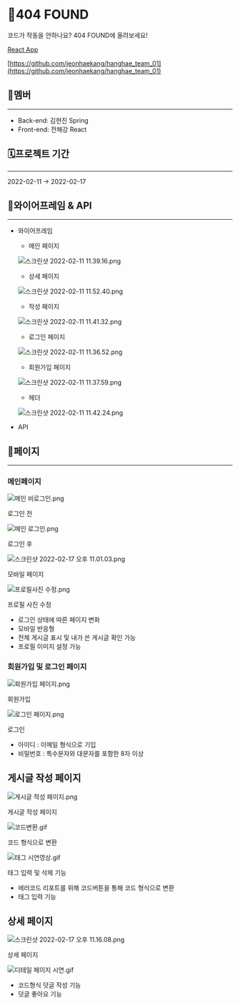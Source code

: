 # 🚨404 FOUND

코드가 작동을 안하나요? 404 FOUND에 올려보세요!

[React App](http://jeonhaekang.shop.s3-website.ap-northeast-2.amazonaws.com/)

[https://github.com/jeonhaekang/hanghae_team_01](https://github.com/jeonhaekang/hanghae_team_01)

## ****👥멤버****

---

- Back-end: 김현진 Spring
- Front-end: 전해강 React

## ****🗓프로젝트 기간****

---

2022-02-11 → 2022-02-17

## ****🧩와이어프레임 & API****

---

- 와이어프레임
    - 메인 페이지
    
    ![스크린샷 2022-02-11 11.39.16.png](https://s3-us-west-2.amazonaws.com/secure.notion-static.com/f87871e8-c5a4-4a01-90e3-0a62f5bab3bd/스크린샷_2022-02-11_11.39.16.png)
    
    - 상세 페이지
    
    ![스크린샷 2022-02-11 11.52.40.png](https://s3-us-west-2.amazonaws.com/secure.notion-static.com/babd3e38-3e97-44dd-a229-4bd058261565/스크린샷_2022-02-11_11.52.40.png)
    
    - 작성 페이지
    
    ![스크린샷 2022-02-11 11.41.32.png](https://s3-us-west-2.amazonaws.com/secure.notion-static.com/bbeaa992-cb83-428f-ae77-a7e173d63595/스크린샷_2022-02-11_11.41.32.png)
    
    - 로그인 페이지
    
    ![스크린샷 2022-02-11 11.36.52.png](https://s3-us-west-2.amazonaws.com/secure.notion-static.com/b2631560-b931-4168-acf0-d5aeead1d451/스크린샷_2022-02-11_11.36.52.png)
    
    - 회원가입 페이지
    
    ![스크린샷 2022-02-11 11.37.59.png](https://s3-us-west-2.amazonaws.com/secure.notion-static.com/ea1555f5-a897-4dd3-ad81-14265b6ce85c/스크린샷_2022-02-11_11.37.59.png)
    
    - 헤더
    
    ![스크린샷 2022-02-11 11.42.24.png](https://s3-us-west-2.amazonaws.com/secure.notion-static.com/1bcb8289-e168-4a2c-9b3f-00b1bc799dfd/스크린샷_2022-02-11_11.42.24.png)
    
- API
    
    

## 📖페이지

---

### 메인페이지

![메인 비로그인.png](https://s3-us-west-2.amazonaws.com/secure.notion-static.com/becc8ea0-2fdd-4004-8944-c6c8f5916c3a/메인_비로그인.png)

로그인 전

![메인 로그인.png](https://s3-us-west-2.amazonaws.com/secure.notion-static.com/24f05fb8-88a4-46fd-be2f-ee6a4dbd8f14/메인_로그인.png)

로그인 후

![스크린샷 2022-02-17 오후 11.01.03.png](https://s3-us-west-2.amazonaws.com/secure.notion-static.com/b91fd3c7-b900-44fe-acbf-3f8e93e9ef3a/스크린샷_2022-02-17_오후_11.01.03.png)

모바일 페이지

![프로필사진 수정.png](https://s3-us-west-2.amazonaws.com/secure.notion-static.com/9cd95728-2bd7-494d-9c79-fd6666a9fa1a/프로필사진_수정.png)

프로필 사진 수정

- 로그인 상태에 따른 페이지 변화
- 모바일 반응형
- 전체 게시글 표시 및 내가 쓴 게시글 확인 가능
- 프로필 이미지 설정 가능

### 회원가입 및 로그인 페이지

![회원가입 페이지.png](https://s3-us-west-2.amazonaws.com/secure.notion-static.com/18448a39-c363-4afc-8b18-a6d1c7b91934/회원가입_페이지.png)

회원가입

![로그인 페이지.png](https://s3-us-west-2.amazonaws.com/secure.notion-static.com/17802ca1-62fd-41a3-9cf1-3a1c2cbde3d5/로그인_페이지.png)

로그인

- 아이디 : 이메일 형식으로 기입
- 비밀번호 : 특수문자와 대문자를 포함한 8자 이상

## 게시글 작성 페이지

![게시글 작성 페이지.png](https://s3-us-west-2.amazonaws.com/secure.notion-static.com/d854a61f-31f1-455a-8566-168f61443eed/게시글_작성_페이지.png)

게시글 작성 페이지

![코드변환.gif](https://s3-us-west-2.amazonaws.com/secure.notion-static.com/feb79597-0615-4692-bcef-6a17e0fc42f9/코드변환.gif)

코드 형식으로 변환

![태그 시연영상.gif](https://s3-us-west-2.amazonaws.com/secure.notion-static.com/883a88d8-93c0-4883-96c6-fa950577099f/태그_시연영상.gif)

태그 입력 및 삭제 기능

- 에러코드 리포트를 위해 코드버튼을 통해 코드 형식으로 변환
- 태그 입력 기능

## 상세 페이지

![스크린샷 2022-02-17 오후 11.16.08.png](https://s3-us-west-2.amazonaws.com/secure.notion-static.com/e646bd3e-bbd7-4f9f-b6c7-a51ebe7410df/스크린샷_2022-02-17_오후_11.16.08.png)

상세 페이지

![디테일 페이지 시연.gif](https://s3-us-west-2.amazonaws.com/secure.notion-static.com/ecc782ba-f30c-4b80-939b-51c6938046ca/디테일_페이지_시연.gif)

- 코드형식 덧글 작성 기능
- 덧글 좋아요 기능
